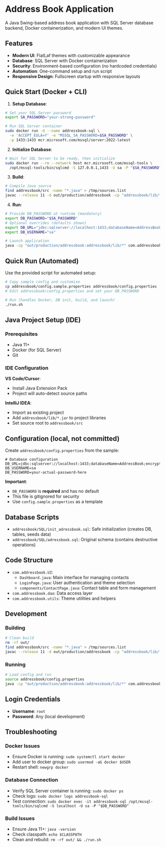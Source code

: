 # Address Book Application

A Java Swing-based address book application with SQL Server database backend, Docker containerization, and modern UI themes.

## Features

- **Modern UI**: FlatLaf themes with customizable appearance
- **Database**: SQL Server with Docker containerization
- **Security**: Environment-based configuration (no hardcoded credentials)
- **Automation**: One-command setup and run script
- **Responsive Design**: Fullscreen startup with responsive layouts

## Quick Start (Docker + CLI)

1. **Setup Database**:

```bash
# Set your SQL Server password
export SA_PASSWORD="your-strong-password"

# Run SQL Server container
sudo docker run -d --name addressbook-sql \
  -e 'ACCEPT_EULA=Y' -e "MSSQL_SA_PASSWORD=$SA_PASSWORD" \
  -p 1433:1433 mcr.microsoft.com/mssql/server:2022-latest
```

2. **Initialize Database**:

```bash
# Wait for SQL Server to be ready, then initialize
sudo docker run --rm --network host mcr.microsoft.com/mssql-tools \
  /opt/mssql-tools/bin/sqlcmd -S 127.0.0.1,1433 -U sa -P "$SA_PASSWORD" -d master -i addressbook/SQL/init_adressbook.sql
```

3. **Build**:

```bash
# Compile Java source
find addressbook/src -name "*.java" > /tmp/sources.list
javac --release 11 -d out/production/addressbook -cp "addressbook/lib/*" @/tmp/sources.list
```

4. **Run**:

```bash
# Provide DB_PASSWORD at runtime (mandatory)
export DB_PASSWORD="$SA_PASSWORD"
# Optional overrides (defaults shown)
export DB_URL="jdbc:sqlserver://localhost:1433;databaseName=AddressBook;encrypt=false"
export DB_USERNAME="sa"

# Launch application
java -cp "out/production/addressbook:addressbook/lib/*" com.addressbook.UI.LoginPage
```

## Quick Run (Automated)

Use the provided script for automated setup:

```bash
# Copy sample config and customize
cp addressbook/config.sample.properties addressbook/config.properties
# Edit addressbook/config.properties and set your DB_PASSWORD

# Run (handles Docker, DB init, build, and launch)
./run.sh
```

## Java Project Setup (IDE)

### Prerequisites

- Java 11+
- Docker (for SQL Server)
- Git

### IDE Configuration

**VS Code/Cursor**:

- Install Java Extension Pack
- Project will auto-detect source paths

**IntelliJ IDEA**:

- Import as existing project
- Add `addressbook/lib/*.jar` to project libraries
- Set source root to `addressbook/src`

## Configuration (local, not committed)

Create `addressbook/config.properties` from the sample:

```properties
# Database configuration
DB_URL=jdbc:sqlserver://localhost:1433;databaseName=AddressBook;encrypt=false
DB_USERNAME=sa
DB_PASSWORD=your-actual-password-here
```

**Important**:

- `DB_PASSWORD` is **required** and has no default
- This file is gitignored for security
- Use `config.sample.properties` as a template

## Database Scripts

- `addressbook/SQL/init_adressbook.sql`: Safe initialization (creates DB, tables, seeds data)
- `addressbook/SQL/adressbook.sql`: Original schema (contains destructive operations)

## Code Structure

- `com.addressbook.UI`:
  - `Dashboard.java`: Main interface for managing contacts
  - `LoginPage.java`: User authentication and theme selection
  - `components/ContactPage.java`: Contact table and form management
- `com.addressbook.dao`: Data access layer
- `com.addressbook.utils`: Theme utilities and helpers

## Development

### Building

```bash
# Clean build
rm -rf out/
find addressbook/src -name "*.java" > /tmp/sources.list
javac --release 11 -d out/production/addressbook -cp "addressbook/lib/*" @/tmp/sources.list
```

### Running

```bash
# Load config and run
source addressbook/config.properties
java -cp "out/production/addressbook:addressbook/lib/*" com.addressbook.UI.LoginPage
```

## Login Credentials

- **Username**: `root`
- **Password**: Any (local development)

## Troubleshooting

### Docker Issues

- Ensure Docker is running: `sudo systemctl start docker`
- Add user to docker group: `sudo usermod -aG docker $USER`
- Restart shell: `newgrp docker`

### Database Connection

- Verify SQL Server container is running: `sudo docker ps`
- Check logs: `sudo docker logs addressbook-sql`
- Test connection: `sudo docker exec -it addressbook-sql /opt/mssql-tools/bin/sqlcmd -S localhost -U sa -P "$DB_PASSWORD"`

### Build Issues

- Ensure Java 11+: `java -version`
- Check classpath: `echo $CLASSPATH`
- Clean and rebuild: `rm -rf out/ && ./run.sh`
